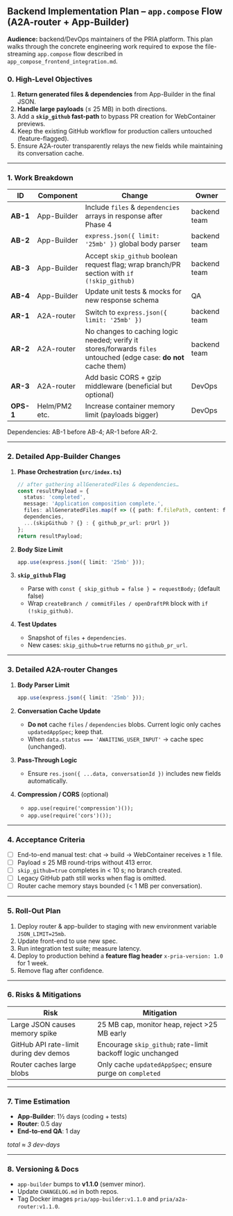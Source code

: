 ## Backend Implementation Plan – `app.compose` Flow (A2A-router + App-Builder)

**Audience:** backend/DevOps maintainers of the PRIA platform.  This plan walks through the concrete engineering work required to expose the file-streaming `app.compose` flow described in `app_compose_frontend_integration.md`.

### 0. High-Level Objectives
1. **Return generated files & dependencies** from App-Builder in the final JSON.
2. **Handle large payloads** (≤ 25 MB) in both directions.
3. Add a **`skip_github` fast-path** to bypass PR creation for WebContainer previews.
4. Keep the existing GitHub workflow for production callers untouched (feature-flagged).
5. Ensure A2A-router transparently relays the new fields while maintaining its conversation cache.

---

### 1. Work Breakdown
| ID | Component | Change | Owner |
|----|-----------|--------|-------|
| **AB-1** | App-Builder | Include `files` & `dependencies` arrays in response after Phase 4 | backend team |
| **AB-2** | App-Builder | `express.json({ limit: '25mb' })` global body parser | backend team |
| **AB-3** | App-Builder | Accept `skip_github` boolean request flag; wrap branch/PR section with `if (!skip_github)` | backend team |
| **AB-4** | App-Builder | Update unit tests & mocks for new response schema | QA |
| **AR-1** | A2A-router | Switch to `express.json({ limit: '25mb' })` | backend team |
| **AR-2** | A2A-router | No changes to caching logic needed; verify it stores/forwards `files` untouched (edge case: **do not** cache them) | backend team |
| **AR-3** | A2A-router | Add basic CORS + gzip middleware (beneficial but optional) | DevOps |
| **OPS-1** | Helm/PM2 etc. | Increase container memory limit (payloads bigger) | DevOps |

Dependencies: AB-1 before AB-4; AR-1 before AR-2.

---

### 2. Detailed App-Builder Changes
1. **Phase Orchestration (`src/index.ts`)**
   ```ts
   // after gathering allGeneratedFiles & dependencies…
   const resultPayload = {
     status: 'completed',
     message: 'Application composition complete.',
     files: allGeneratedFiles.map(f => ({ path: f.filePath, content: f.content })),
     dependencies,
     ...(skipGithub ? {} : { github_pr_url: prUrl })
   };
   return resultPayload;
   ```

2. **Body Size Limit**
   ```ts
   app.use(express.json({ limit: '25mb' }));
   ```

3. **`skip_github` Flag**
   * Parse with `const { skip_github = false } = requestBody;` (default false)
   * Wrap `createBranch / commitFiles / openDraftPR` block with `if (!skip_github)`.

4. **Test Updates**
   * Snapshot of `files` + `dependencies`.
   * New cases: `skip_github=true` returns no `github_pr_url`.

---

### 3. Detailed A2A-router Changes
1. **Body Parser Limit**
   ```ts
   app.use(express.json({ limit: '25mb' }));
   ```

2. **Conversation Cache Update**
   * **Do not** cache `files` / `dependencies` blobs. Current logic only caches `updatedAppSpec`; keep that.
   * When `data.status === 'AWAITING_USER_INPUT'` → cache spec (unchanged).

3. **Pass-Through Logic**
   * Ensure `res.json({ ...data, conversationId })` includes new fields automatically.

4. **Compression / CORS** (optional)
   * `app.use(require('compression')());`
   * `app.use(require('cors')());`

---

### 4. Acceptance Criteria
- [ ] End-to-end manual test: chat → build → WebContainer receives ≥ 1 file.
- [ ] Payload ≤ 25 MB round-trips without 413 error.
- [ ] `skip_github=true` completes in < 10 s; no branch created.
- [ ] Legacy GitHub path still works when flag is omitted.
- [ ] Router cache memory stays bounded (< 1 MB per conversation).

---

### 5. Roll-Out Plan
1. Deploy router & app-builder to staging with new environment variable `JSON_LIMIT=25mb`.
2. Update front-end to use new spec.
3. Run integration test suite; measure latency.
4. Deploy to production behind a **feature flag header** `x-pria-version: 1.0` for 1 week.
5. Remove flag after confidence.

---

### 6. Risks & Mitigations
| Risk | Mitigation |
|------|-----------|
| Large JSON causes memory spike | 25 MB cap, monitor heap, reject >25 MB early |
| GitHub API rate-limit during dev demos | Encourage `skip_github`; rate-limit backoff logic unchanged |
| Router caches large blobs | Only cache `updatedAppSpec`; ensure purge on `completed` |

---

### 7. Time Estimation
* **App-Builder**: 1½ days (coding + tests)
* **Router**: 0.5 day
* **End-to-end QA**: 1 day

_total ≈ 3 dev-days_

---

### 8. Versioning & Docs
* `app-builder` bumps to **v1.1.0** (semver minor).
* Update `CHANGELOG.md` in both repos.
* Tag Docker images `pria/app-builder:v1.1.0` and `pria/a2a-router:v1.1.0`. 